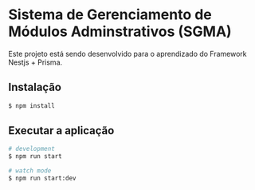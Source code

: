 # Sistema de Gerenciamento de Módulos Adminstrativos (SGMA)

Este projeto está sendo desenvolvido para o aprendizado do Framework Nestjs + Prisma.

## Instalação

```bash
$ npm install
```

## Executar a aplicação

```bash
# development
$ npm run start

# watch mode
$ npm run start:dev
